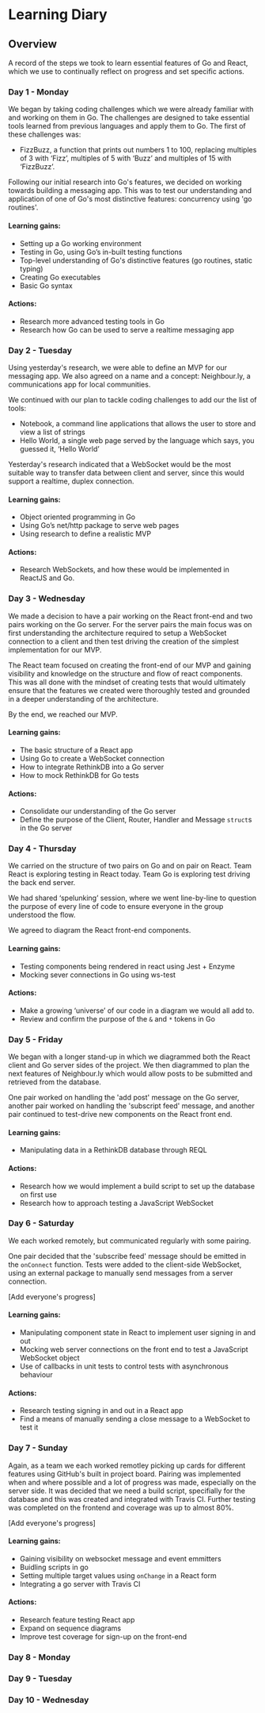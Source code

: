 # Learning Diary

## Overview

A record of the steps we took to learn essential features of Go and React, which we use to continually reflect on progress and set specific actions.


### Day 1 - Monday
We began by taking coding challenges which we were already familiar with and working on them in Go. The challenges are designed to take essential tools learned from previous languages and apply them to Go. The first of these challenges was:
* FizzBuzz, a function that prints out numbers 1 to 100, replacing multiples of 3 with ‘Fizz’, multiples of 5 with ‘Buzz’ and multiples of 15 with ‘FizzBuzz’.

Following our initial research into Go's features, we decided on working towards building a messaging app. This was to test our understanding and application of one of Go's most distinctive features: concurrency using 'go routines'.

#### Learning gains:
* Setting up a Go working environment
* Testing in Go, using Go’s in-built testing functions
* Top-level understanding of Go's distinctive features (go routines, static typing)
* Creating Go executables
* Basic Go syntax

#### Actions:
* Research more advanced testing tools in Go
* Research how Go can be used to serve a realtime messaging app

### Day 2 - Tuesday

Using yesterday's research, we were able to define an MVP for our messaging app. We also agreed on a name and a concept: Neighbour.ly, a communications app for local communities.

We continued with our plan to tackle coding challenges to add our the list of tools:

* Notebook, a command line applications that allows the user to store and view a list of strings
* Hello World, a single web page served by the language which says, you guessed it, ‘Hello World’

Yesterday's research indicated that a WebSocket would be the most suitable way to transfer data between client and server, since this would support a realtime, duplex connection.

#### Learning gains:
* Object oriented programming in Go
* Using Go’s net/http package to serve web pages
* Using research to define a realistic MVP

#### Actions:
* Research WebSockets, and how these would be implemented in ReactJS and Go.

### Day 3 - Wednesday

We made a decision to have a pair working on the React front-end and two pairs working on the Go server. For the server pairs the main focus was on first understanding the architecture required to setup a WebSocket connection to a client and then test driving the creation of the simplest implementation for our MVP.

The React team focused on creating the front-end of our MVP and gaining visibility and knowledge on the structure and flow of react components. This was all done with the mindset of creating tests that would ultimately ensure that the features we created were thoroughly tested and grounded in a deeper understanding of the architecture.

By the end, we reached our MVP.

#### Learning gains:
* The basic structure of a React app
* Using Go to create a WebSocket connection
* How to integrate RethinkDB into a Go server
* How to mock RethinkDB for Go tests

#### Actions:
* Consolidate our understanding of the Go server
* Define the purpose of the Client, Router, Handler and Message `struct`s in the Go server


### Day 4 - Thursday

We carried on the structure of two pairs on Go and on pair on React. Team React is exploring testing in React today. Team Go is exploring test driving the back end server.

We had shared ‘spelunking’ session, where we went line-by-line to question the purpose of every line of code to ensure everyone in the group understood the flow.

We agreed to diagram the React front-end components.

#### Learning gains:
* Testing components being rendered in react using Jest + Enzyme
* Mocking sever connections in Go using ws-test

#### Actions:
* Make a growing ‘universe’ of our code in a diagram we would all add to.
* Review and confirm the purpose of the `&` and `*` tokens in Go

### Day 5 - Friday

We began with a longer stand-up in which we diagrammed both the React client and Go server sides of the project. We then diagrammed to plan the next features of Neighbour.ly which would allow posts to be submitted and retrieved from the database.

One pair worked on handling the 'add post' message on the Go server, another pair worked on handling the 'subscript feed' message, and another pair continued to test-drive new components on the React front end.

#### Learning gains:
* Manipulating data in a RethinkDB database through REQL

#### Actions:
* Research how we would implement a build script to set up the database on first use
* Research how to approach testing a JavaScript WebSocket

### Day 6 - Saturday

We each worked remotely, but communicated regularly with some pairing.

One pair decided that the 'subscribe feed' message should be emitted in the `onConnect` function. Tests were added to the client-side WebSocket, using an external package to manually send messages from a server connection.

[Add everyone's progress]

#### Learning gains:
* Manipulating component state in React to implement user signing in and out
* Mocking web server connections on the front end to test a JavaScript WebSocket object
* Use of callbacks in unit tests to control tests with asynchronous behaviour

#### Actions:
* Research testing signing in and out in a React app
* Find a means of manually sending a close message to a WebSocket to test it

### Day 7 - Sunday

Again, as a team we each worked remotley picking up cards for different features using GitHub's built in project board. Pairing was implemented when and where possible and a lot of progress was made, especially on the server side.  It was decided that we need a build script, specifially for the database and this was created and integrated with Travis CI. Further testing was completed on the frontend and coverage was up to almost 80%. 

[Add everyone's progress]

#### Learning gains:
* Gaining visibility on websocket message and event emmitters
* Buidling scripts in go
* Setting multiple target values using `onChange` in a React form
* Integrating a go server with Travis CI

#### Actions:
* Research feature testing React app
* Expand on sequence diagrams
* Improve test coverage for sign-up on the front-end

### Day 8 - Monday

### Day 9 - Tuesday

### Day 10 - Wednesday

